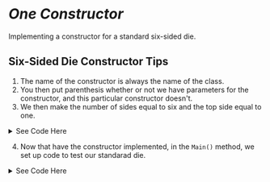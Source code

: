 # ***One Constructor***
Implementing a constructor for a standard six-sided die.

## Six-Sided Die Constructor Tips
1. The name of the constructor is always the name of the class.
2. You then put parenthesis whether or not we have parameters for the constructor, and this particular constructor doesn't. 
3. We then make the number of sides equal to six and the top side equal to one.

<details>
<summary> See Code Here </summary>

```C#
using System;
using System.Collections.Generic;
using System.Linq;
using System.Text;
using System.Threading.Tasks;

namespace DieClassLecture
{
    /// <summary>
    /// A die
    /// </summary>
    public class Die
    {
        // We first must declare variables for our fields
        #region Fields

        int numSides;
        int topSide;

        #endregion

        #region Constructor
        /// <summary>
        /// Constructor for six-sided die
        /// </summary>
        public Die()
        {
            numSides = 6;
            topSide = 1;
        }

        #endregion

        #region Properties
        
        /// <summary>
        /// Gets the number of sides
        /// </summary>
        /// <value>number of sides</value>
        public int NumSides
        {
            get { return numSides; }
            // no set cuz we dont want the number of sides to change
        }

        /// <summary>
        /// Gets the Top Side
        /// </summary>
        /// <value>top side</value>
        public int TopSide
        { 
            get { return topSide; }
        }


        #endregion
    }
}

```
</details>

4. Now that have the constructor implemented, in the `Main()` method, we set up code to test our standarad die.

<details>
<summary> See Code Here </summary>

```C#
class MainClass
{
    /// <summary>
    /// Tests the die class
    /// </summary>
    /// <param name="args"> command-line arguements</param>
    public static void Main(string[] args)
    {
        // test standard die
        Die standardDie = new Die();
        Console.WriteLine("Standard Die");
        Console.WriteLine("------------");
        Console.WriteLine("Number of sides: " + standardDie.NumSides);
        Console.WriteLine("Top side: " + standardDie.TopSide);

        Console.WriteLine();
    }
}

```

</details>